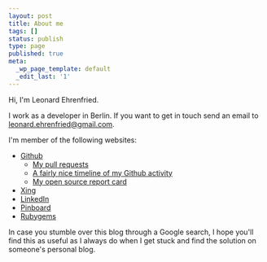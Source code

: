 ```yaml
---
layout: post
title: About me
tags: []
status: publish
type: page
published: true
meta:
  _wp_page_template: default
  _edit_last: '1'
---
```

Hi, I'm Leonard Ehrenfried.

I work as a developer in Berlin. If you want to get in touch send an email to <a href="mailto:leonard.ehrenfried@gmail.com">leonard.ehrenfried@gmail.com</a>.

I'm member of the following websites:

  - [Github](https://github.com/lenniboy/)
    - [My pull requests](http://lenni.info/pull-request-widget/)
    - [A fairly nice timeline of my Github activity](http://zmoazeni.github.com/gitspective/#/timeline/lenniboy)
    - [My open source report card](http://osrc.dfm.io/lenniboy)
  - [Xing](https://www.xing.com/profile/Leonard_Ehrenfried)
  - [LinkedIn](http://www.linkedin.com/pub/leonard-ehrenfried/82/b/615)
  - [Pinboard](http://pinboard.in/u:lenniboy)
  - [Rubygems](http://rubygems.org/profiles/lenniboy)

In case you stumble over this blog through a Google search, I hope you'll find this as useful as I always do when I get stuck and find the solution on someone's personal blog.
